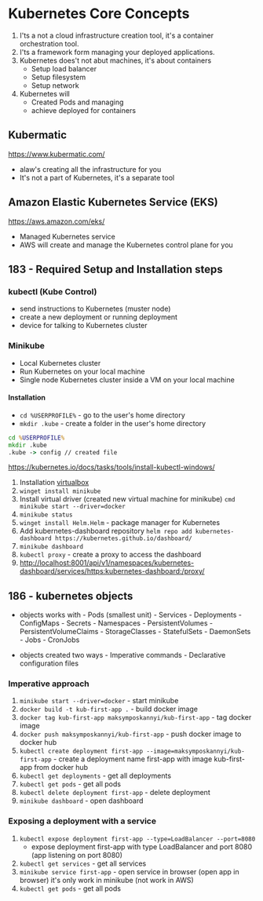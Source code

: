 # Kubernetes Core Concepts

1. I'ts a not a cloud infrastructure creation tool, it's a container orchestration tool.
2. I'ts a framework form managing your deployed applications.
3. Kubernetes does't not abut machines, it's about containers
      - Setup load balancer
      - Setup filesystem
      - Setup network
4. Kubernetes will
      - Created Pods and managing
      - achieve deployed for containers

## Kubermatic

<https://www.kubermatic.com/>

- alaw's creating all the infrastructure for you
- It's not a part of Kubernetes, it's a separate tool

## Amazon Elastic Kubernetes Service (EKS)

<https://aws.amazon.com/eks/>

- Managed Kubernetes service
- AWS will create and manage the Kubernetes control plane for you

## 183 - Required Setup and Installation steps

### kubectl (Kube Control)

- send instructions to Kubernetes (muster node)
- create a new deployment or running deployment
- device for talking to Kubernetes cluster

### Minikube

- Local Kubernetes cluster
- Run Kubernetes on your local machine
- Single node Kubernetes cluster inside a VM on your local machine

#### Installation

- `cd %USERPROFILE%` - go to the user's home directory
- `mkdir .kube` - create a folder in the user's home directory

```cmd
cd %USERPROFILE%
mkdir .kube
.kube -> config // created file
```

<https://kubernetes.io/docs/tasks/tools/install-kubectl-windows/>

1. Installation [virtualbox](https://www.virtualbox.org/)
2. ```winget install minikube```
3. Install virtual driver (created new virtual machine for minikube)
       ```cmd
        minikube start --driver=docker
        ```
4. ```minikube status```
5. ```winget install Helm.Helm``` - package manager for Kubernetes
6. Add kubernetes-dashboard repository
```helm repo add kubernetes-dashboard https://kubernetes.github.io/dashboard/```
7. ```minikube dashboard```
8. ```kubectl proxy``` - create a proxy to access the dashboard
9. <http://localhost:8001/api/v1/namespaces/kubernetes-dashboard/services/https:kubernetes-dashboard:/proxy/>

## 186 - kubernetes objects

- objects works with
        - Pods (smallest unit)
        - Services
        - Deployments
        - ConfigMaps
        - Secrets
        - Namespaces
        - PersistentVolumes
        - PersistentVolumeClaims
        - StorageClasses
        - StatefulSets
        - DaemonSets
        - Jobs
        - CronJobs

- objects created two ways
      - Imperative commands
      - Declarative configuration files

### Imperative approach

1. `minikube start --driver=docker` - start minikube
2. `docker build -t kub-first-app .` - build docker image
3. `docker tag kub-first-app maksymposkannyi/kub-first-app` - tag docker image
4. `docker push maksymposkannyi/kub-first-app` - push docker image to docker hub
5. `kubectl create deployment first-app --image=maksymposkannyi/kub-first-app` - create a deployment name first-app with image kub-first-app from docker hub
6. `kubectl get deployments` - get all deployments
7. `kubectl get pods` - get all pods
8. `kubectl delete deployment first-app` - delete deployment
9. `minikube dashboard` - open dashboard

### Exposing a deployment with a service

1. `kubectl expose deployment first-app --type=LoadBalancer --port=8080`
    - expose deployment first-app with type LoadBalancer and port 8080 (app listening on port 8080)
2. `kubectl get services` - get all services
3. `minikube service first-app` - open service in browser (open app in browser) it's only work in minikube (not work in AWS)
4. `kubectl get pods` - get all pods
